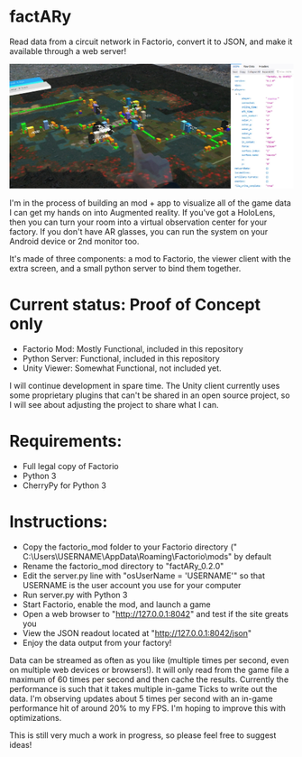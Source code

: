 # factARy
Read data from a circuit network in Factorio, convert it to JSON, and make it available through a web server!

![Hologrpahic Factory Map](doc/img/readme_banner.jpg?raw=true "Holographic factory map running on the Microsoft HoloLens")

I'm in the process of building an mod + app to visualize all of the game data I can get my hands on into Augmented reality. If you've got a HoloLens, then you can turn your room into a virtual observation center for your factory. If you don't have AR glasses, you can run the system on your Android device or 2nd monitor too.

It's made of three components: a mod to Factorio, the viewer client with the extra screen, and a small python server to bind them together.

# Current status: Proof of Concept only
* Factorio Mod:  Mostly Functional, included in this repository
* Python Server: Functional, included in this repository
* Unity Viewer:  Somewhat Functional, not included yet. 

I will continue development in spare time. The Unity client currently uses some proprietary plugins that can't be shared in an open source project, so I will see about adjusting the project to share what I can.

# Requirements: 
* Full legal copy of Factorio
* Python 3
* CherryPy for Python 3

# Instructions:
* Copy the factorio_mod folder to your Factorio directory (" C:\Users\USERNAME\AppData\Roaming\Factorio\mods" by default
* Rename the factorio_mod directory to "factARy_0.2.0"
* Edit the server.py line with "osUserName = 'USERNAME'" so that USERNAME is the user account you use for your computer
* Run server.py with Python 3
* Start Factorio, enable the mod, and launch a game
* Open a web browser to "http://127.0.0.1:8042" and test if the site greats you
* View the JSON readout located at "http://127.0.0.1:8042/json"
* Enjoy the data output from your factory! 

Data can be streamed as often as you like (multiple times per second, even on multiple web devices or browsers!). It will only read from the game file a maximum of 60 times per second and then cache the results. Currently the performance is such that it takes multiple in-game Ticks to write out the data. I'm observing updates about 5 times per second with an in-game performance hit of around 20% to my FPS. I'm hoping to improve this with optimizations.

This is still very much a work in progress, so please feel free to suggest ideas!



